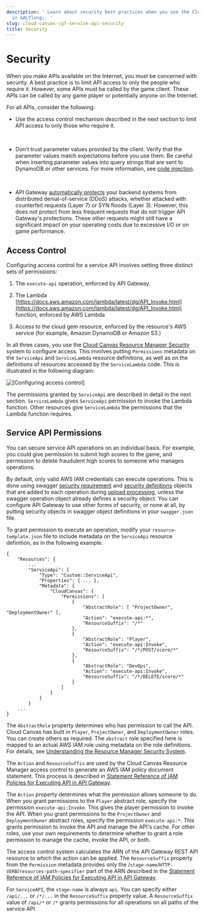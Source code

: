 ```yaml
---
description: ' Learn about security best practices when you use the Cloud Gem Framework
  in &ALYlong;. '
slug: cloud-canvas-cgf-service-api-security
title: Security
---
```

# Security<a name="cloud-canvas-cgf-service-api-security"></a>

When you make APIs available on the Internet, you must be concerned with security\. A best practice is to limit API access to only the people who require it\. However, some APIs must be called by the game client\. These APIs can be called by any game player or potentially anyone on the Internet\.

For all APIs, consider the following:
+ Use the access control mechanism described in the next section to limit API access to only those who require it\.

   
+ Don't trust parameter values provided by the client\. Verify that the parameter values match expectations before you use them\. Be careful when inserting parameter values into query strings that are sent to DynamoDB or other services\. For more information, see [code injection](https://en.wikipedia.org/wiki/Code_injection)\.

   
+ API Gateway [automatically protects](https://aws.amazon.com/api-gateway/faqs/#security) your backend systems from distributed denial\-of\-service \(DDoS\) attacks, whether attacked with counterfeit requests \(Layer 7\) or SYN floods \(Layer 3\)\. However, this does not protect from less frequent requests that do not trigger API Gateway's protections\. These other requests might still have a significant impact on your operating costs due to excessive I/O or on game performance\. 

## Access Control<a name="cloud-canvas-cgf-service-api-security-access-control"></a>

Configuring access control for a service API involves setting three distinct sets of permissions:

1. The `execute-api` operation, enforced by API Gateway\.

1. The Lambda [https://docs.aws.amazon.com/lambda/latest/dg/API_Invoke.html](https://docs.aws.amazon.com/lambda/latest/dg/API_Invoke.html) function, enforced by AWS Lambda

1. Access to the cloud gem resource, enforced by the resource's AWS service \(for example, Amazon DynamoDB or Amazon S3\.\)

In all three cases, you use the [Cloud Canvas Resource Manager Security](/docs/userguide/gems/cloud-canvas/rm-security.md) system to configure access\. This involves putting `Permissions` metadata on the `ServiceApi` and `ServiceLambda` resource definitions, as well as on the definitions of resources accessed by the `ServiceLambda` code\. This is illustrated in the following diagram:

![\[Configuring access control\]](/images/userguide/cloud_canvas/cloud-canvas-cgf-service-api-3.png)

The permissions granted by `ServiceApi` are described in detail in the next section\. `ServiceLambda` gives `ServiceApi` permission to invoke the Lambda function\. Other resources give `ServiceLambda` the permissions that the Lambda function requires\.

## Service API Permissions<a name="cloud-canvas-cgf-service-api-security-service-api-permissions"></a>

You can secure service API operations on an individual basis\. For example, you could give permission to submit high scores to the game, and permission to delete fraudulent high scores to someone who manages operations\.

By default, only valid AWS IAM credentials can execute operations\. This is done using swagger [security requirement](http://swagger.io/specification/#securityRequirementObject) and [security definitions](http://swagger.io/specification/#securityDefinitionsObject) objects that are added to each operation during [upload processing](cloud-canvas-cgf-service-api-cgf-extension-object.md#cloud-canvas-cgf-service-api-cgf-extension-object-upload-processing), unless the swagger operation object already defines a security object\. You can configure API Gateway to use other forms of security, or none at all, by putting security objects in swagger object definitions in your `swagger.json` file\.

To grant permission to execute an operation, modify your `resource-template.json` file to include metadata on the `ServiceApi` resource definition, as in the following example\.

```
{
    "Resources": {
        ...
        "ServiceApi": {
            "Type": "Custom::ServiceApi", 
            "Properties": { ... },
            "Metadata": {
                "CloudCanvas": {
                    "Permissions": [
                        {
                            "AbstractRole": [ "ProjectOwner", "DeploymentOwner" ],
                            "Action": "execute-api:*",
                            "ResourceSuffix": "/*"
                        },
                        {
                            "AbstractRole": "Player",
                            "Action": "execute-api:Invoke",
                            "ResourceSuffix": "/*/POST/score/*"
                        },
                        {
                            "AbstractRole": "DevOps",
                            "Action": "execute-api:Invoke",
                            "ResourceSuffix": "/*/DELETE/score/*"
                        }
                    ]
                }
            }
        }
    ...
}
```

The `AbstractRole` property determines who has permission to call the API\. Cloud Canvas has built in `Player`, `ProjectOwner`, and `DeploymentOwner` roles\. You can create others as required\. The `abstract` role specified here is mapped to an actual AWS IAM role using metadata on the role definitions\. For details, see [Understanding the Resource Manager Security System](/docs/userguide/gems/cloud-canvas/rm-security.md)\.

The `Action` and `ResourceSuffix` are used by the Cloud Canvas Resource Manager access control to generate an AWS IAM policy document statement\. This process is described in [Statement Reference of IAM Policies for Executing API in API Gateway](https://docs.aws.amazon.com/apigateway/latest/developerguide/api-gateway-control-access-using-iam-policies-to-invoke-api.html#api-gateway-calling-api-permissions)\.

The `Action` property determines what the permission allows someone to do\. When you grant permissions to the `Player` abstract role, specify the permission `execute-api:Invoke`\. This gives the player permission to invoke the API\. When you grant permissions to the `ProjectOwner` and `DeploymentOwner` abstract roles, specify the permission `execute-api:*`\. This grants permission to invoke the API and manage the API's cache\. For other roles, use your own requirements to determine whether to grant a role permission to manage the cache, invoke the API, or both\.

The access control system calculates the ARN of the API Gateway REST API resource to which the action can be applied\. The `ResourceSuffix` property from the `Permission` metadata provides only the /`stage-name`/`HTTP-VERB`/`resources-path-specifier` part of the ARN described in the [Statement Reference of IAM Policies for Executing API in API Gateway](https://docs.aws.amazon.com/apigateway/latest/developerguide/api-gateway-control-access-using-iam-policies-to-invoke-api.html#api-gateway-calling-api-permissions)\.

For `ServiceAPI`, the `stage-name` is always `api`\. You can specify either `/api/...` or `/*/...` in the `ResourceSuffix` property value\. A `ResourceSuffix` value of `/api/*` or `/*` grants permissions for all operations on all paths of the service API\.